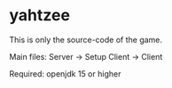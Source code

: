 # yahtzee
This is only the source-code of the game.

Main files:
Server -> Setup
Client -> Client

Required:
openjdk 15 or higher
